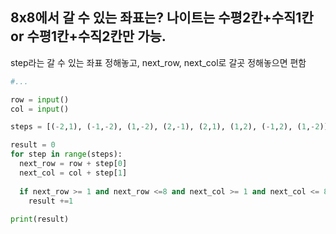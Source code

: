 ## 8x8에서 갈 수 있는 좌표는? 나이트는 수평2칸+수직1칸 or 수평1칸+수직2칸만 가능.

step라는 갈 수 있는 좌표 정해놓고, next_row, next_col로 갈곳 정해놓으면 편함

```python
#...

row = input()
col = input()

steps = [(-2,1), (-1,-2), (1,-2), (2,-1), (2,1), (1,2), (-1,2), (1,-2)] # 이렇게 갈 수 있는 step을 지정해두면 간편

result = 0
for step in range(steps):
  next_row = row + step[0]
  next_col = col + step[1]
  
  if next_row >= 1 and next_row <=8 and next_col >= 1 and next_col <= 8:
    result +=1 
    
print(result)

```
